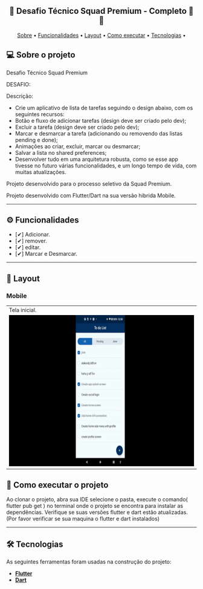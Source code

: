 <h2 align="center"> 
	🚧  Desafio Técnico Squad Premium  - Completo 🚀 🚧
</h2>

<p align="center">
 <a href="#-sobre-o-projeto">Sobre</a> •
 <a href="#-funcionalidades">Funcionalidades</a> •
 <a href="#-layout">Layout</a> • 
 <a href="#-como-executar-o-projeto">Como executar</a> • 
 <a href="#-tecnologias">Tecnologias</a> • 
</p>

## 💻 Sobre o projeto

Desafio Técnico Squad Premium 

DESAFIO:

Descrição:
- Crie um aplicativo de lista de tarefas seguindo o design abaixo, com os seguintes recursos:
- Botão e fluxo de adicionar tarefas (design deve ser criado pelo dev);
- Excluir a tarefa (design deve ser criado pelo dev);
- Marcar e desmarcar a tarefa (adicionando ou removendo das listas pending e done);
- Animações ao criar, excluir, marcar ou desmarcar;
- Salvar a lista no shared preferences;
- Desenvolver tudo em uma arquitetura robusta, como se esse app tivesse no futuro várias funcionalidades, e um longo tempo de vida, com muitas atualizações.



Projeto desenvolvido para o processo seletivo da Squad Premium.

Projeto desenvolvido com Flutter/Dart na sua versão hibrida Mobile.

---
## ⚙️ Funcionalidades

- [✔] Adicionar.
- [✔] remover.
- [✔] editar.
- [✔] Marcar e Desmarcar.

---
## 🎨 Layout
### Mobile
<table>
  <tr>
    <td>Tela inicial.</td>
  </tr>
  <tr>
    <td><img src="image\readme.gif" width=600 height=400></td>
  </tr>
 </table>

## 🚀 Como executar o projeto

Ao clonar o projeto, abra sua IDE selecione o pasta, execute o comando( flutter pub get ) no terminal onde o projeto se encontra para instalar as dependências.
Verifique se suas versões flutter e dart estão atualizadas.
(Por favor verificar se sua maquina o flutter e dart instalados)

---

## 🛠 Tecnologias
As seguintes ferramentas foram usadas na construção do projeto:

-  **[Flutter](https://flutter.dev)**
-  **[Dart](https://dart.dev)**


